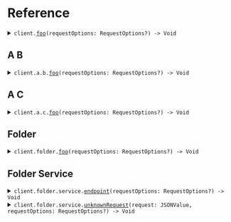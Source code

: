 # Reference
<details><summary><code>client.<a href="/Sources/ApiClient.swift">foo</a>(requestOptions: RequestOptions?) -> Void</code></summary>
<dl>
<dd>

#### 🔌 Usage

<dl>
<dd>

<dl>
<dd>

```swift
import Foundation
import Api

private func main() async throws {
    let client = ApiClient()

    try await client.foo()
}

try await main()
```
</dd>
</dl>
</dd>
</dl>

#### ⚙️ Parameters

<dl>
<dd>

<dl>
<dd>

**requestOptions:** `RequestOptions?` — Additional options for configuring the request, such as custom headers or timeout settings.
    
</dd>
</dl>
</dd>
</dl>


</dd>
</dl>
</details>

## A B
<details><summary><code>client.a.b.<a href="/Sources/Resources/A/B/BClient.swift">foo</a>(requestOptions: RequestOptions?) -> Void</code></summary>
<dl>
<dd>

#### 🔌 Usage

<dl>
<dd>

<dl>
<dd>

```swift
import Foundation
import Api

private func main() async throws {
    let client = ApiClient()

    try await client.foo()
}

try await main()
```
</dd>
</dl>
</dd>
</dl>

#### ⚙️ Parameters

<dl>
<dd>

<dl>
<dd>

**requestOptions:** `RequestOptions?` — Additional options for configuring the request, such as custom headers or timeout settings.
    
</dd>
</dl>
</dd>
</dl>


</dd>
</dl>
</details>

## A C
<details><summary><code>client.a.c.<a href="/Sources/Resources/A/C/CClient.swift">foo</a>(requestOptions: RequestOptions?) -> Void</code></summary>
<dl>
<dd>

#### 🔌 Usage

<dl>
<dd>

<dl>
<dd>

```swift
import Foundation
import Api

private func main() async throws {
    let client = ApiClient()

    try await client.foo()
}

try await main()
```
</dd>
</dl>
</dd>
</dl>

#### ⚙️ Parameters

<dl>
<dd>

<dl>
<dd>

**requestOptions:** `RequestOptions?` — Additional options for configuring the request, such as custom headers or timeout settings.
    
</dd>
</dl>
</dd>
</dl>


</dd>
</dl>
</details>

## Folder
<details><summary><code>client.folder.<a href="/Sources/Resources/Folder/FolderClient.swift">foo</a>(requestOptions: RequestOptions?) -> Void</code></summary>
<dl>
<dd>

#### 🔌 Usage

<dl>
<dd>

<dl>
<dd>

```swift
import Foundation
import Api

private func main() async throws {
    let client = ApiClient()

    try await client.foo()
}

try await main()
```
</dd>
</dl>
</dd>
</dl>

#### ⚙️ Parameters

<dl>
<dd>

<dl>
<dd>

**requestOptions:** `RequestOptions?` — Additional options for configuring the request, such as custom headers or timeout settings.
    
</dd>
</dl>
</dd>
</dl>


</dd>
</dl>
</details>

## Folder Service
<details><summary><code>client.folder.service.<a href="/Sources/Resources/Folder/Service/ServiceClient.swift">endpoint</a>(requestOptions: RequestOptions?) -> Void</code></summary>
<dl>
<dd>

#### 🔌 Usage

<dl>
<dd>

<dl>
<dd>

```swift
import Foundation
import Api

private func main() async throws {
    let client = ApiClient()

    try await client.folder.service.endpoint()
}

try await main()
```
</dd>
</dl>
</dd>
</dl>

#### ⚙️ Parameters

<dl>
<dd>

<dl>
<dd>

**requestOptions:** `RequestOptions?` — Additional options for configuring the request, such as custom headers or timeout settings.
    
</dd>
</dl>
</dd>
</dl>


</dd>
</dl>
</details>

<details><summary><code>client.folder.service.<a href="/Sources/Resources/Folder/Service/ServiceClient.swift">unknownRequest</a>(request: JSONValue, requestOptions: RequestOptions?) -> Void</code></summary>
<dl>
<dd>

#### 🔌 Usage

<dl>
<dd>

<dl>
<dd>

```swift
import Foundation
import Api

private func main() async throws {
    let client = ApiClient()

    try await client.folder.service.unknownRequest(request: .object([
        "key": .string("value")
    ]))
}

try await main()
```
</dd>
</dl>
</dd>
</dl>

#### ⚙️ Parameters

<dl>
<dd>

<dl>
<dd>

**request:** `JSONValue` 
    
</dd>
</dl>

<dl>
<dd>

**requestOptions:** `RequestOptions?` — Additional options for configuring the request, such as custom headers or timeout settings.
    
</dd>
</dl>
</dd>
</dl>


</dd>
</dl>
</details>
